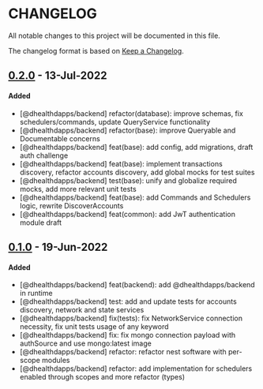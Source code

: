 # CHANGELOG
All notable changes to this project will be documented in this file.

The changelog format is based on [Keep a Changelog](https://keepachangelog.com/en/1.0.0/).

## [0.2.0][0.2.0] - 13-Jul-2022

#### Added

- [@dhealthdapps/backend] refactor(database): improve schemas, fix schedulers/commands, update QueryService functionality
- [@dhealthdapps/backend] refactor(base): improve Queryable and Documentable concerns
- [@dhealthdapps/backend] feat(base): add config, add migrations, draft auth challenge
- [@dhealthdapps/backend] feat(base): implement transactions discovery, refactor accounts discovery, add global mocks for test suites
- [@dhealthdapps/backend] test(base): unify and globalize required mocks, add more relevant unit tests
- [@dhealthdapps/backend] feat(base): add Commands and Schedulers logic, rewrite DiscoverAccounts
- [@dhealthdapps/backend] feat(common): add JwT authentication module draft

## [0.1.0][0.1.0] - 19-Jun-2022

#### Added

- [@dhealthdapps/backend] feat(backend): add @dhealthdapps/backend in runtime
- [@dhealthdapps/backend] test: add and update tests for accounts discovery, network and state services
- [@dhealthdapps/backend] fix(tests): fix NetworkService connection necessity, fix unit tests usage of any keyword
- [@dhealthdapps/backend] fix: fix mongo connection payload with authSource and use mongo:latest image
- [@dhealthdapps/backend] refactor: refactor nest software with per-scope modules
- [@dhealthdapps/backend] refactor: add implementation for schedulers enabled through scopes and more refactor (types)


[0.2.0]: https://github.com/dhealthproject/dapps-framework/compare/v0.1.0..v0.2.0
[0.1.0]: https://github.com/dhealthproject/dapps-framework/releases/tag/v0.1.0
